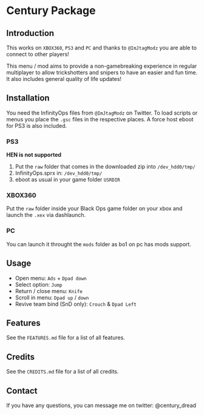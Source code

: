 # Century Package
## Introduction
This works on `XBOX360`, `PS3` and `PC` and thanks to `@ImJtagModz` you are able to connect to other players!

This menu / mod aims to provide a non-gamebreaking experience in regular multiplayer to allow trickshotters and snipers to have an easier and fun time. It also includes general quality of life updates!

## Installation
You need the InfinityOps files from `@ImJtagModz` on Twitter. To load scripts or menus you place the `.gsc` files in the respective places. A force host eboot for PS3 is also included.

### PS3
**HEN is not supported**

1. Put the `raw` folder that comes in the downloaded zip into `/dev_hdd0/tmp/`
2. InfinityOps.sprx in: `/dev_hdd0/tmp/`
3. eboot as usual in your game folder `USRDIR`

### XBOX360
Put the `raw` folder inside your Black Ops game folder on your xbox and launch the `.xex` via dashlaunch.

### PC
You can launch it throught the `mods` folder as bo1 on pc has mods support.

## Usage
* Open menu: `Ads` + `Dpad down`
* Select option: `Jump`
* Return / close menu: `Knife`
* Scroll in menu: `Dpad up` / `down`
* Revive team bind (SnD only): `Crouch` & `Dpad Left`

## Features
See the `FEATURES.md` file for a list of all features.

## Credits
See the `CREDITS.md` file for a list of all credits.

## Contact
If you have any questions, you can message me on twitter: @century_dread
